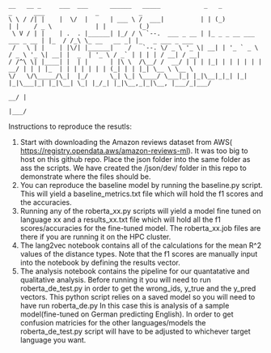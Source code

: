 ```
__   __ _     ___  ___      ______   _____            _   _                      _      ___              _           _     
\ \ / /| |    |  \/  |      | ___ \ /  ___|          | | (_)                    | |    / _ \            | |         (_)    
 \ V / | |    | .  . |______| |_/ / \ `--.  ___ _ __ | |_ _ _ __ ___   ___ _ __ | |_  / /_\ \_ __   __ _| |_   _ ___ _ ___ 
 /   \ | |    | |\/| |______|    /   `--. \/ _ \ '_ \| __| | '_ ` _ \ / _ \ '_ \| __| |  _  | '_ \ / _` | | | | / __| / __|
/ /^\ \| |____| |  | |      | |\ \  /\__/ /  __/ | | | |_| | | | | | |  __/ | | | |_  | | | | | | | (_| | | |_| \__ \ \__ \
\/   \/\_____/\_|  |_/      \_| \_| \____/ \___|_| |_|\__|_|_| |_| |_|\___|_| |_|\__| \_| |_/_| |_|\__,_|_|\__, |___/_|___/
                                                                                                            __/ |          
                                                                                                           |___/           
```
Instructions to reproduce the resutls:
1) Start with downloading the Amazon reviews dataset from AWS( https://registry.opendata.aws/amazon-reviews-ml). It was too big to host on this github repo. Place the json folder into the same folder as ass the scripts. We have created the /json/dev/ folder in this repo to demonstrate where the files should be.
1) You can reproduce the baseline model by running the baseline.py script. This will yield a baseline_metrics.txt file which will hold the f1 scores and the accuracies. 
1) Running any of the roberta_xx.py scripts will yield a model fine tuned on language xx and a results_xx.txt file which will hold all the f1 scores/accuracies for the fine-tuned model. The roberta_xx.job files are there if you are running it on the HPC cluster.
3) The lang2vec notebook contains all of the calculations for the mean R^2 values of the distance types. Note that the f1 scores are manually input into the notebook by defining the results vector.
4) The analysis notebook contains the pipeline for our quantatative and qualitative analysis. Before running it you will need to run roberta_de_test.py in order to get the wrong_ids, y_true and the y_pred vectors. This python script relies on a saved model so you will need to have run roberta_de.py In this case this is analysis of a sample model(fine-tuned on German predicting English). In order to get confusion matricies for the other languages/models the roberta_de_test.py script will have to be adjusted to whichever target language you want.
